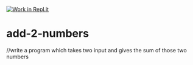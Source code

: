 [![Work in Repl.it](https://classroom.github.com/assets/work-in-replit-14baed9a392b3a25080506f3b7b6d57f295ec2978f6f33ec97e36a161684cbe9.svg)](https://classroom.github.com/online_ide?assignment_repo_id=4640176&assignment_repo_type=AssignmentRepo)
# add-2-numbers
//write a program which takes two input and gives the sum of those two numbers
